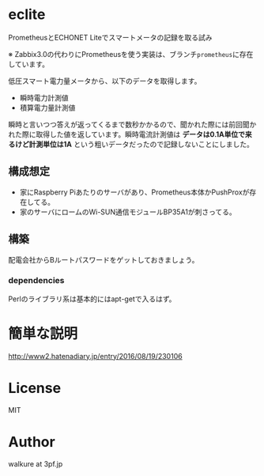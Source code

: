 # eclite
PrometheusとECHONET Liteでスマートメータの記録を取る試み

※ Zabbix3.0の代わりにPrometheusを使う実装は、ブランチ`prometheus`に存在しています。

低圧スマート電力量メータから、以下のデータを取得します。

* 瞬時電力計測値 
* 積算電力量計測値

瞬時と言いつつ答えが返ってくるまで数秒かかるので、聞かれた際には前回聞かれた際に取得した値を返しています。瞬時電流計測値は __データは0.1A単位で来るけど計測単位は1A__ という粗いデータだったので記録しないことにしました。

## 構成想定

* 家にRaspberry Piあたりのサーバがあり、Prometheus本体かPushProxが存在してる。
* 家のサーバにロームのWi-SUN通信モジュールBP35A1が刺さってる。

## 構築
配電会社からBルートパスワードをゲットしておきましょう。

### dependencies
Perlのライブラリ系は基本的にはapt-getで入るはず。

# 簡単な説明
http://www2.hatenadiary.jp/entry/2016/08/19/230106

# License
MIT
# Author
walkure at 3pf.jp
